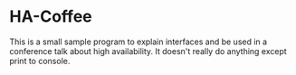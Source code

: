 # HA-Coffee

This is a small sample program to explain interfaces and be used in a conference talk about high availability.
It doesn't really do anything except print to console.